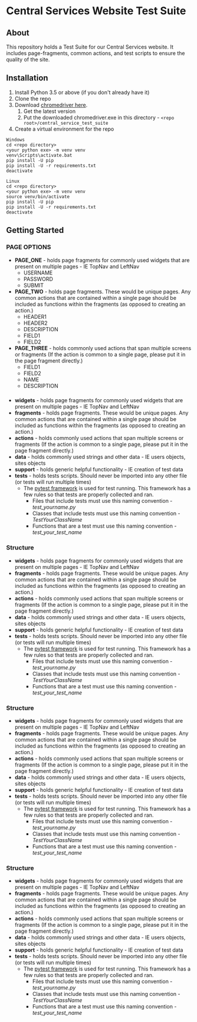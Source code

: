 Central Services Website Test Suite
===============

## About

This repository holds a Test Suite for our Central Services website.
It includes page-fragments, common actions, and test scripts to ensure the quality of the site.

## Installation

1. Install Python 3.5 or above (if you don't already have it)
2. Clone the repo
3. Download [chromedriver here](https://sites.google.com/a/chromium.org/chromedriver/downloads).
    1. Get the latest version
    2. Put the downloaded chromedriver.exe in this directory - `<repo root>/central_service_test_suite`
4. Create a virtual environment for the repo

```
Windows
cd <repo directory>
<your python exe> -m venv venv
venv\Scripts\activate.bat
pip install -U pip
pip install -U -r requirements.txt
deactivate
```

```
Linux
cd <repo directory>
<your python exe> -m venv venv
source venv/bin/activate
pip install -U pip
pip install -U -r requirements.txt
deactivate
```


## Getting Started

### PAGE OPTIONS

- **PAGE_ONE** - holds page fragments for commonly used widgets that are present on multiple pages - IE TopNav and LeftNav
    - USERNAME
    - PASSWORD
    - SUBMIT
- **PAGE_TWO** - holds page fragments. These would be unique pages. Any common actions that are contained within a single
page should be included as functions within the fragments (as opposed to creating an action.)
    - HEADER1
    - HEADER2
    - DESCRIPTION
    - FIELD1
    - FIELD2
- **PAGE_THREE** - holds commonly used actions that span multiple screens or fragments (If the action is common to a single page,
please put it in the page fragment directly.)
    - FIELD1
    - FIELD2
    - NAME
    - DESCRIPTION


###

- **widgets** - holds page fragments for commonly used widgets that are present on multiple pages - IE TopNav and LeftNav
- **fragments** - holds page fragments. These would be unique pages. Any common actions that are contained within a single
page should be included as functions within the fragments (as opposed to creating an action.)
- **actions** - holds commonly used actions that span multiple screens or fragments (If the action is common to a single page,
please put it in the page fragment directly.)
- **data** - holds commonly used strings and other data - IE users objects, sites objects
- **support** - holds generic helpful functionality - IE creation of test data
- **tests** - holds tests scripts. Should never be imported into any other file (or tests will run multiple times)
    - The [pytest framework](https://docs.pytest.org/en/latest/) is used for test running. This framework has a few rules
    so that tests are properly collected and ran.
        - Files that include tests must use this naming convention - *test_yourname.py*
        - Classes that include tests must use this naming convention - *TestYourClassName*
        - Functions that are a test must use this naming convention - *test_your_test_name*

### Structure

- **widgets** - holds page fragments for commonly used widgets that are present on multiple pages - IE TopNav and LeftNav
- **fragments** - holds page fragments. These would be unique pages. Any common actions that are contained within a single
page should be included as functions within the fragments (as opposed to creating an action.)
- **actions** - holds commonly used actions that span multiple screens or fragments (If the action is common to a single page,
please put it in the page fragment directly.)
- **data** - holds commonly used strings and other data - IE users objects, sites objects
- **support** - holds generic helpful functionality - IE creation of test data
- **tests** - holds tests scripts. Should never be imported into any other file (or tests will run multiple times)
    - The [pytest framework](https://docs.pytest.org/en/latest/) is used for test running. This framework has a few rules
    so that tests are properly collected and ran.
        - Files that include tests must use this naming convention - *test_yourname.py*
        - Classes that include tests must use this naming convention - *TestYourClassName*
        - Functions that are a test must use this naming convention - *test_your_test_name*

### Structure

- **widgets** - holds page fragments for commonly used widgets that are present on multiple pages - IE TopNav and LeftNav
- **fragments** - holds page fragments. These would be unique pages. Any common actions that are contained within a single
page should be included as functions within the fragments (as opposed to creating an action.)
- **actions** - holds commonly used actions that span multiple screens or fragments (If the action is common to a single page,
please put it in the page fragment directly.)
- **data** - holds commonly used strings and other data - IE users objects, sites objects
- **support** - holds generic helpful functionality - IE creation of test data
- **tests** - holds tests scripts. Should never be imported into any other file (or tests will run multiple times)
    - The [pytest framework](https://docs.pytest.org/en/latest/) is used for test running. This framework has a few rules
    so that tests are properly collected and ran.
        - Files that include tests must use this naming convention - *test_yourname.py*
        - Classes that include tests must use this naming convention - *TestYourClassName*
        - Functions that are a test must use this naming convention - *test_your_test_name*

### Structure

- **widgets** - holds page fragments for commonly used widgets that are present on multiple pages - IE TopNav and LeftNav
- **fragments** - holds page fragments. These would be unique pages. Any common actions that are contained within a single
page should be included as functions within the fragments (as opposed to creating an action.)
- **actions** - holds commonly used actions that span multiple screens or fragments (If the action is common to a single page,
please put it in the page fragment directly.)
- **data** - holds commonly used strings and other data - IE users objects, sites objects
- **support** - holds generic helpful functionality - IE creation of test data
- **tests** - holds tests scripts. Should never be imported into any other file (or tests will run multiple times)
    - The [pytest framework](https://docs.pytest.org/en/latest/) is used for test running. This framework has a few rules
    so that tests are properly collected and ran.
        - Files that include tests must use this naming convention - *test_yourname.py*
        - Classes that include tests must use this naming convention - *TestYourClassName*
        - Functions that are a test must use this naming convention - *test_your_test_name*
